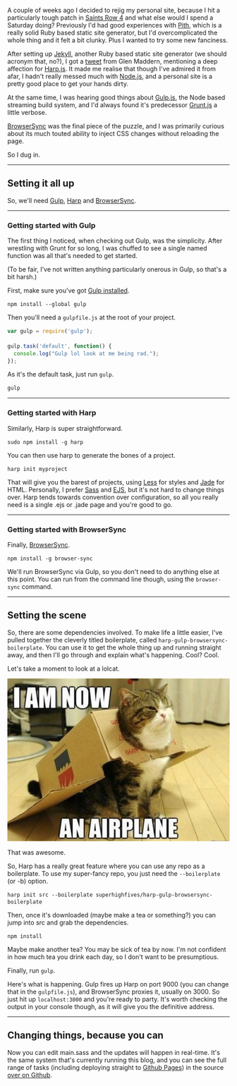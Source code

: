 A couple of weeks ago I decided to rejig my personal site, because I hit a particularly tough patch in [Saints Row 4](saints-row-4) and what else would I spend a Saturday doing? Previously I'd had good experiences with [Pith](pith), which is a really solid Ruby based static site generator, but I'd overcomplicated the whole thing and it felt a bit clunky. Plus I wanted to try some new fanciness.

After setting up [Jekyll](jekyll), another Ruby based static site generator (we should acronym that, no?), I got a [tweet](tweet) from Glen Maddern, mentioning a deep affection for [Harp.js](harp). It made me realise that though I've admired it from afar, I hadn't really messed much with [Node.js](node), and a personal site is a pretty good place to get your hands dirty.

At the same time, I was hearing good things about [Gulp.js](gulp), the Node based streaming build system, and I'd always found it's predecessor [Grunt.js](grunt) a little verbose.

[BrowserSync](browsersync) was the final piece of the puzzle, and I was primarily curious about its much touted ability to inject CSS changes without reloading the page.

So I dug in.

---

## Setting it all up

So, we'll need [Gulp](gulp), [Harp](harp) and [BrowserSync](browsersync).

---

### Getting started with Gulp

The first thing I noticed, when checking out Gulp, was the simplicity. After wrestling with Grunt for so long, I was chuffed to see a single named function was all that's needed to get started.

(To be fair, I've not written anything particularly onerous in Gulp, so that's a bit harsh.)

First, make sure you've got [Gulp installed](gulp-getting-started).

```console
npm install --global gulp
```

Then you'll need a ```gulpfile.js``` at the root of your project.

```javascript
var gulp = require('gulp');

gulp.task('default', function() {
  console.log("Gulp lol look at me being rad.");
});
```

As it's the default task, just run ```gulp```.

```javascript
gulp
```

---

### Getting started with Harp

Similarly, Harp is super straightforward.

```console
sudo npm install -g harp
```

You can then use harp to generate the bones of a project.

```console
harp init myproject
```

That will give you the barest of projects, using [Less](less) for styles and [Jade](jade) for HTML. Personally, I prefer [Sass](sass) and [EJS](ejs), but it's not hard to change things over. Harp tends towards convention over configuration, so all you really need is a single .ejs or .jade page and you're good to go.

---

### Getting started with BrowserSync

Finally, [BrowserSync](browsersync).

```console
npm install -g browser-sync
```

We'll run BrowserSync via Gulp, so you don't need to do anything else at this point. You can run from the command line though, using the ```browser-sync``` command.

---

## Setting the scene

So, there are some dependencies involved. To make life a little easier, I've pulled together the cleverly titled boilerplate, called ```harp-gulp-browsersync-boilerplate```. You can use it to get the whole thing up and running straight away, and then I'll go through and explain what's happening. Cool? Cool.

Let's take a moment to look at a lolcat.

![Phew.](/images/writing/harp-gulp-and-browsersync/image-lolcat.jpg)

That was awesome.

So, Harp has a really great feature where you can use any repo as a boilerplate. To use my super-fancy repo, you just need the ```--boilerplate``` (or -b) option.

```console
harp init src --boilerplate superhighfives/harp-gulp-browsersync-boilerplate
```

Then, once it's downloaded (maybe make a tea or something?) you can jump into src and grab the dependencies.

```console
npm install
```

Maybe make another tea? You may be sick of tea by now. I'm not confident in how much tea you drink each day, so I don't want to be presumptious.

Finally, run ```gulp```.

Here's what is happening. Gulp fires up Harp on port 9000 (you can change that in the ```gulpfile.js```), and BrowserSync proxies it, usually on 3000. So just hit up ```localhost:3000``` and you're ready to party. It's worth checking the output in your console though, as it will give you the definitive address.

---

## Changing things, because you can

Now you can edit main.sass and the updates will happen in real-time. It's the same system that's currently running this blog, and you can see the full range of tasks (including deploying straight to [Github Pages](github-pages)) in the source [over on Github](charlie-source).

  [saints-row-4]: http://www.saintsrow.com/uk
  [pith]: https://github.com/mdub/pith
  [jekyll]: http://jekyllrb.com/
  [tweet]: https://twitter.com/glenmaddern/status/499330737431015425
  [harp]: http://harpjs.com/
  [node]: http://nodejs.org/
  [gulp]: http://gulpjs.com/
  [grunt]: http://gruntjs.com/
  [gulp-getting-started]: https://github.com/gulpjs/gulp/blob/master/docs/getting-started.md#getting-started
  [browsersync]: http://browsersync.io
  [less]: http://lesscss.org/
  [jade]: http://jade-lang.com/
  [sass]: http://sass-lang.com/
  [ejs]: http://embeddedjs.com/
  [github-pages]: https://pages.github.com/
  [charlie-source]: https://github.com/superhighfives/charlie-deux